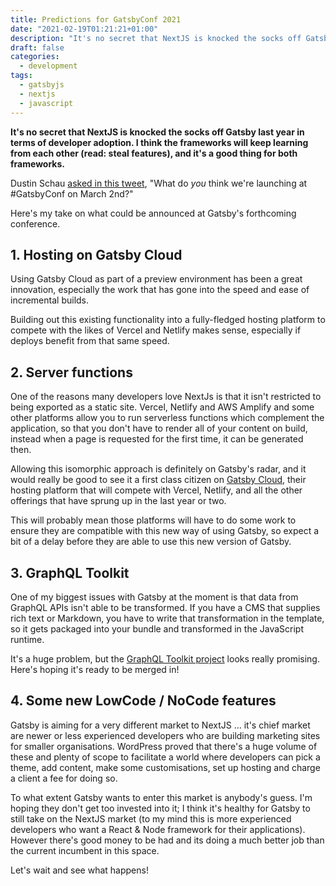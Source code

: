 ```yaml
---
title: Predictions for GatsbyConf 2021
date: "2021-02-19T01:21:21+01:00"
description: "It's no secret that NextJS is knocked the socks off Gatsby last year in terms of developer adoption. I think the frameworks will keep learning from each other (read: steal features), and it's a good thing for both frameworks. Here's my take on what could be announced at Gatsby's forthcoming conference."
draft: false
categories:
  - development
tags:
  - gatsbyjs
  - nextjs
  - javascript
---
```


**It's no secret that NextJS is knocked the socks off Gatsby last year in terms of developer adoption. I think the frameworks will keep learning from each other (read: steal features), and it's a good thing for both frameworks.**

Dustin Schau [asked in this tweet](https://twitter.com/schaudustin/status/1362223485523648512?s=21), "What do _you_ think we're launching at #GatsbyConf on March 2nd?"

Here's my take on what could be announced at Gatsby's forthcoming conference.

## 1. Hosting on Gatsby Cloud

Using Gatsby Cloud as part of a preview environment has been a great innovation, especially the work that has gone into the speed and ease of incremental builds.

Building out this existing functionality into a fully-fledged hosting platform to compete with the likes of Vercel and Netlify makes sense, especially if deploys benefit from that same speed.

## 2. Server functions

One of the reasons many developers love NextJs is that it isn't restricted to being exported as a static site. Vercel, Netlify and AWS Amplify and some other platforms allow you to run serverless functions which complement the application, so that you don't have to render all of your content on build, instead when a page is requested for the first time, it can be generated then.

Allowing this isomorphic approach is definitely on Gatsby's radar, and it would really be good to see it a first class citizen on [Gatsby Cloud](https://www.gatsbyjs.com/cloud/), their hosting platform that will compete with Vercel, Netlify, and all the other offerings that have sprung up in the last year or two.

This will probably mean those platforms will have to do some work to ensure they are compatible with this new way of using Gatsby, so expect a bit of a delay before they are able to use this new version of Gatsby.

## 3. GraphQL Toolkit

One of my biggest issues with Gatsby at the moment is that data from GraphQL APIs isn't able to be transformed. If you have a CMS that supplies rich text or Markdown, you have to write that transformation in the template, so it gets packaged into your bundle and transformed in the JavaScript runtime.

It's a huge problem, but the [GraphQL Toolkit project](https://github.com/gatsbyjs/gatsby-graphql-toolkit) looks really promising. Here's hoping it's ready to be merged in!

## 4. Some new LowCode / NoCode features

Gatsby is aiming for a very different market to NextJS ... it's chief market are newer or less experienced developers who are building marketing sites for smaller organisations. WordPress proved that there's a huge volume of these and plenty of scope to facilitate a world where developers can pick a theme, add content, make some customisations, set up hosting and charge a client a fee for doing so.

To what extent Gatsby wants to enter this market is anybody's guess. I'm hoping they don't get too invested into it; I think it's healthy for Gatsby to still take on the NextJS market (to my mind this is more experienced developers who want a React & Node framework for their applications). However there's good money to be had and its doing a much better job than the current incumbent in this space.

Let's wait and see what happens!
